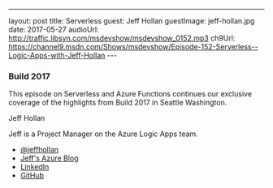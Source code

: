 ---
layout: post
title: Serverless
guest: Jeff Hollan
guestImage: jeff-hollan.jpg
date: 2017-05-27
audioUrl: http://traffic.libsyn.com/msdevshow/msdevshow_0152.mp3
ch9Url: https://channel9.msdn.com/Shows/msdevshow/Episode-152-Serverless--Logic-Apps-with-Jeff-Hollan
--- 

### Build 2017

This episode on Serverless and Azure Functions continues our exclusive coverage of the highlights from Build 2017 in Seattle Washington.

Jeff Hollan

Jeff is a Project Manager on the Azure Logic Apps team.

 - [@jeffhollan](https://twitter.com/jeffhollan)
 - [Jeff's Azure Blog](https://azure.microsoft.com/en-us/blog/author/jehollan/)
 - [LinkedIn](https://www.linkedin.com/in/jeffhollan/)
 - [GitHub](https://github.com/jeffhollan)